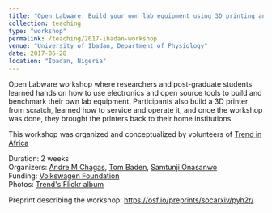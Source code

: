```yaml
---
title: "Open Labware: Build your own lab equipment using 3D printing and basic electronics – a 2 week intensive workshop"
collection: teaching
type: "workshop"
permalink: /teaching/2017-ibadan-workshop
venue: "University of Ibadan, Department of Physiology"
date: 2017-06-28
location: "Ibadan, Nigeria"
---
```



  Open Labware workshop where researchers and post-graduate students learned hands on how to use electronics and open source tools to build and benchmark their own lab equipment. Participants also build a 3D printer from scratch, learned how to service and operate it, and once the workshop was done, they brought the printers back to their home institutions.

  This workshop was organized and conceptualized by volunteers of [Trend in Africa](www.tredninafrica.org)


Duration: 2 weeks  
Organizers: [Andre M Chagas](www.github.com/amchagas), [Tom Baden](www.badenlab.org), [Samtunji Onasanwo](https://www.linkedin.com/in/samtunji-onasanwo-43900411/?originalSubdomain=ng)  
Funding: [Volkswagen Foundation](https://www.volkswagenstiftung.de/en)  
Photos:
[Trend's Flickr album](https://www.flickr.com/photos/trendinafrica/albums/72157685490511956)

Preprint describing the workshop: https://osf.io/preprints/socarxiv/pyh2r/
